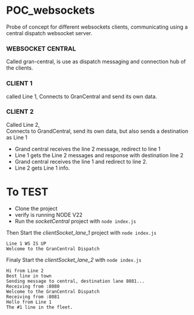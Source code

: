 # POC_websockets
Probe of concept for different websockets clients, communicating using a central dispatch websocket server.

### WEBSOCKET CENTRAL
Called gran-central,
is use as dispatch messaging and connection hub of the clients. 


### CLIENT 1 
called Line 1, 
Connects to GranCentral and send its own data. 

### CLIENT 2 
Called Line 2,  
Connects to GrandCentral, send its own data, but also sends a destination as Line 1

- Grand central receives the line 2 message, redirect to line 1
- Line 1 gets the Line 2 messages and response with destination line 2 
- Grand central receives the line 1 and redirect to line 2. 
- Line 2 gets Line 1 info. 


# To TEST

- Clone the project
- verify is running NODE V22
- Run the _socketCentral_ project with `node index.js`

Then Start the _clientSocket_lane_1_ project with `node index.js`
````
Line 1 WS IS UP
Welcome to the GranCentral Dispatch
````

Finaly Start the _clientSocket_lane_2_ with `node index.js` 
```
Hi from Line 2
Best line in town
Sending message to central, destination lane 8081...
Receiving from :8080
Welcome to the GranCentral Dispatch
Receiving from :8081
Hello from Line 1
The #1 line in the fleet.
```



